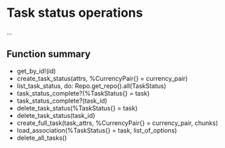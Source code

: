 # Task status operations

...

## Function summary

* get_by_id!(id)
* create_task_status(attrs, %CurrencyPair{} = currency_pair)
* list_task_status, do: Repo.get_repo().all(TaskStatus)
* task_status_complete?(%TaskStatus{} = task)
* task_status_complete?(task_id)
* delete_task_status(%TaskStatus{} = task)
* delete_task_status(task_id)
* create_full_task(task_attrs, %CurrencyPair{} = currency_pair, chunks)
* load_association(%TaskStatus{} = task, list_of_options)
* delete_all_tasks()
